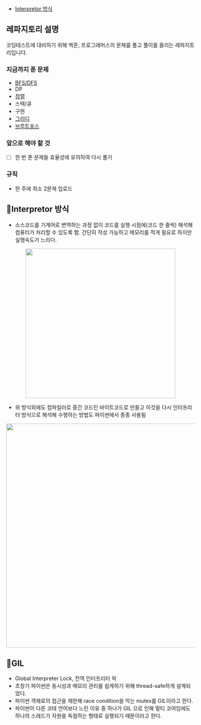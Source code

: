 - [Interpretor 방식](#Interpretor-방식)
## 레파지토리 설명
코딩테스트에 대비하기 위해 백준, 프로그래머스의 문제를 풀고 풀이를 올리는 레파지토리입니다.

### 지금까지 푼 문제
- [BFS/DFS](https://github.com/gaeunpark924/Coding_Test_Study/tree/main/DFS_BFS)
- DP
- [정렬](https://github.com/gaeunpark924/Coding_Test_Study/blob/main/%EC%88%98%20%EC%A0%95%EB%A0%AC%ED%95%98%EA%B8%B01%2C2.py)
- 스택/큐
- 구현
- [그리디](https://github.com/gaeunpark924/Coding_Test_Study/tree/main/%EA%B7%B8%EB%A6%AC%EB%94%94%EC%95%8C%EA%B3%A0%EB%A6%AC%EC%A6%98)
- [브루트포스](https://github.com/gaeunpark924/Coding_Test_Study/tree/main/%EB%B8%8C%EB%A3%A8%ED%8A%B8%ED%8F%AC%EC%8A%A4%EC%95%8C%EA%B3%A0%EB%A6%AC%EC%A6%98)

### 앞으로 해야 할 것
- [ ] 한 번 푼 문제들 효율성에 유의하여 다시 풀기

### 규칙
- 한 주에 최소 2문제 업로드

## 📌Interpretor 방식
- 소스코드를 기계어로 변역하는 과정 없이 코드를 실행 시점에(코드 한 줄씩) 해석해 컴퓨터가 처리할 수 있도록 함. 간단히 작성 가능하고 메모리를 적게 필요로 하지만 실행속도가 느리다.
<p align="center">
  <img src="https://user-images.githubusercontent.com/51811995/156788504-d668d845-2141-4a6f-bb8d-c42818697a2f.png" width=400>
</p>

- 위 방식외에도 컴파일러로 중간 코드인 바이트코드로 만들고 이것을 다시 인터프리터 방식으로 해석해 수행하는 방법도 파이썬에서 종종 사용됨
<p align="center">
  <img src="https://user-images.githubusercontent.com/51811995/156791134-73cd62df-785d-4c44-8f85-b153211ab778.png" width=600>
</p>

## 📌GIL
- Global Interpreter Lock, 전역 인터프리터 락
- 초창기 파이썬은 동시성과 메모리 관리를 쉽게하기 위해 thread-safe하게 설계되었다.
- 파이썬 객체로의 접근을 제한해 race condition을 막는 mutex를 GIL이라고 한다.
- 파이썬이 다른 코테 언어보다 느린 이유 중 하나가 GIL 으로 인해 멀티 코어임에도 하나의 스레드가 자원을 독점하는 형태로 실행되기 때문이라고 한다.

